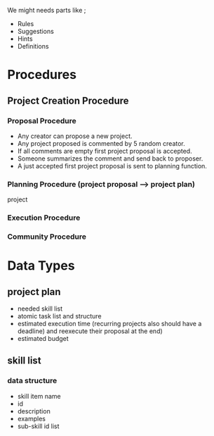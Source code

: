 We might needs parts like ;
* Rules
* Suggestions
* Hints
* Definitions


# Procedures

## Project Creation Procedure

### Proposal Procedure

* Any creator can propose a new project.
* Any project proposed is commented by 5 random creator.
* If all comments are empty first project proposal is accepted.
* Someone summarizes the comment and send back to proposer.
* A just accepted first project proposal is sent to planning function.

### Planning Procedure (project proposal --> project plan)

project 

### Execution Procedure

### Community Procedure


# Data Types

## project plan 
* needed skill list
* atomic task list and structure
* estimated execution time (recurring projects also should have a deadline) and reexecute their proposal at the end)
* estimated budget

## skill list

### data structure

* skill item name
* id
* description
* examples
* sub-skill id list
